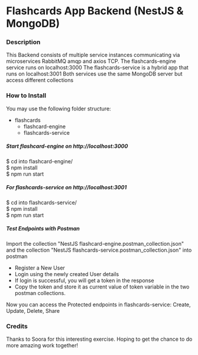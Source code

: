 # Flashcards App Backend (NestJS & MongoDB)


### Description
This Backend consists of multiple service instances communicating via microservices RabbitMQ amqp and axios TCP.
The flashcards-engine service runs on localhost:3000
The flashcards-service is a hybrid app that runs on localhost:3001
Both services use the same MongoDB server but access different collections


### How to Install

You may use the following folder structure:
- flashcards  
  - flashcard-engine  
  - flashcards-service  

##### Start flashcard-engine on http://localhost:3000
$ cd into flashcard-engine/  
$ npm install  
$ npm run start  

##### For flashcards-service on http://localhost:3001
$ cd into flashcards-service/  
$ npm install  
$ npm run start  

##### Test Endpoints with Postman
Import the collection "NestJS flashcard-engine.postman_collection.json"
and the collection "NestJS flashcards-service.postman_collection.json" into postman

- Register a New User
- Login using the newly created User details
- If login is successful, you will get a token in the response
- Copy the token and store it as current value of token variable in the two postman collections.

Now you can access the Protected endpoints in flashcards-service: Create, Update, Delete, Share

### Credits
Thanks to Soora for this interesting exercise. Hoping to get the chance to do more amazing work together!




